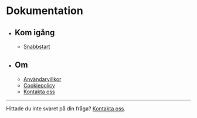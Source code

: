 <!-- markdownlint-disable MD007 -->
# Dokumentation

<div class="grid cards" markdown>

- ## Kom igång

    - [Snabbstart](get_started/quick_start.md)

- ## Om

    - [Användarvillkor](terms.md)
    - [Cookiepolicy](cookie-policy.md)
    - [Kontakta oss](https://www.kth.se/om/fakta)

</div>

---

Hittade du inte svaret på din fråga? [Kontakta oss](https://www.kth.se/om/fakta).
